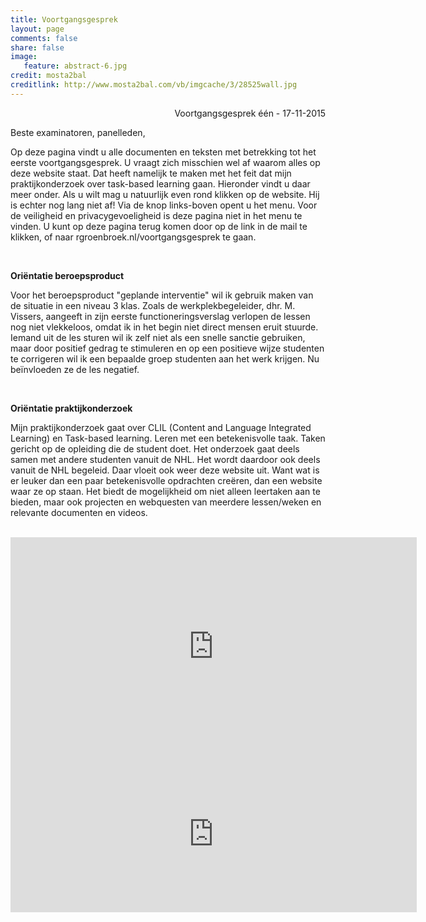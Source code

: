 ```yaml
---
title: Voortgangsgesprek
layout: page
comments: false
share: false
image:
   feature: abstract-6.jpg
credit: mosta2bal
creditlink: http://www.mosta2bal.com/vb/imgcache/3/28525wall.jpg
---
```


<p style="text-align: right;">Voortgangsgesprek één - 17-11-2015</p>
Beste examinatoren, panelleden,

Op deze pagina vindt u alle documenten en teksten met betrekking tot het eerste voortgangsgesprek. U vraagt zich misschien wel af waarom alles op deze website staat. Dat heeft namelijk te maken met het feit dat mijn praktijkonderzoek over task-based learning gaan. Hieronder vindt u daar meer onder. Als u wilt mag u natuurlijk even rond klikken op de website. Hij is echter nog lang niet af! Via de knop links-boven opent u het menu. Voor de veiligheid en privacygevoeligheid is deze pagina niet in het menu te vinden. U kunt op deze pagina terug komen door op de link in de mail te klikken, of naar rgroenbroek.nl/voortgangsgesprek te gaan.

<br>

<b>Oriëntatie beroepsproduct</b>
<p>Voor het beroepsproduct "geplande interventie" wil ik gebruik maken van de situatie in een niveau 3 klas. Zoals de werkplekbegeleider, dhr. M. Vissers, aangeeft in zijn eerste functioneringsverslag verlopen de lessen nog niet vlekkeloos, omdat ik in het begin niet direct mensen eruit stuurde. Iemand uit de les sturen wil ik zelf niet als een snelle sanctie gebruiken, maar door positief gedrag te stimuleren en op een positieve wijze studenten te corrigeren wil ik een bepaalde groep studenten aan het werk krijgen. Nu beïnvloeden ze de les negatief.</p>

<br>

<b>Oriëntatie praktijkonderzoek</b>
<p>Mijn praktijkonderzoek gaat over CLIL (Content and Language Integrated Learning) en Task-based learning. Leren met een betekenisvolle taak. Taken gericht op de opleiding die de student doet. Het onderzoek gaat deels samen met andere studenten vanuit de NHL. Het wordt daardoor ook deels vanuit de NHL begeleid. Daar vloeit ook weer deze website uit. Want wat is er leuker dan een paar betekenisvolle opdrachten creëren, dan een website waar ze op staan. Het biedt de mogelijkheid om niet alleen leertaken aan te bieden, maar ook projecten en webquesten van meerdere lessen/weken en relevante documenten en videos. </p>

<br>

<iframe src="https://drive.google.com/embeddedfolderview?id=0B0C_yZ9biCCzRjRwRUxLeEtXMnc#list" width="650" height="350" frameborder="0"></iframe>

<iframe src="https://drive.google.com/embeddedfolderview?id=0BycjBNS3AKDWWEt0S04zNDdRbnc#list" width="650" height="250" frameborder="0"></iframe>